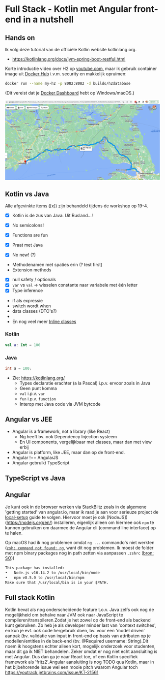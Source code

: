 # Full Stack - Kotlin met Angular front-end in a nutshell

## Hands on
Ik volg deze tutorial van de officiële Kotlin website kotlinlang.org.

- https://kotlinlang.org/docs/jvm-spring-boot-restful.html

Korte introductie video over H2 op [youtube.com](https://www.youtube.com/watch?v=6wUQagjtJ4c), maar ik gebruik container image uit [Docker Hub](https://hub.docker.com/r/buildo/h2database) i.v.m. security en makkelijk opruimen:

```bash
docker run --name my-h2 -p 8082:8082 -d buildo/h2database
```

(Dit vereist dat je [Docker Dashboard](https://docs.docker.com/desktop/windows/install/) hebt op Windows/macOS.)

![Kotlin Island Google maps](kotlin-island-google-maps.png)
## Kotlin vs Java

Alle afgevinkte items ([x]) zijn behandeld tijdens de workshop op 19-4.

- [x] Kotlin is de zus van Java. Uit Rusland...!

- [x] No semicolons!
- [x] Functions are fun
- [x] Praat met Java
- [x] No new! (?)
- Methodenamen met spaties erin (? test first)
- Extension methods
- [x] null safety / optionals 
- [x] `var` vs `val` -> wisselen constante naar variabele met één letter
- [x] Type inference
- if als expressie
- switch wordt when
- data classes (DTO's?)
- 
- En nog veel meer
[Inline classes](https://typealias.com/guides/introduction-to-inline-classes/)

### Kotlin
```kotlin
val a: Int = 100
```

### Java

```Java
int a = 100;
```

- Zie: <https://kotlinlang.org/>
  - Types declaratie erachter (a la Pascal) i.p.v. ervoor zoals in Java
  - Geen punt komma
  - `val` i.p.v. `var`
  - `fun` i.p.v. `function`
  - Interop met Java code via JVM bytcode


## Angular vs JEE

- Angular is a framework, not a library (like React)
  - Ng heeft bv. ook Dependency Injection systeem
  - En UI components, vergelijkbaar met classes, maar dan met view erbij
- Angular is platform, like JEE, maar dan op de front-end.
- Angular !== AngularJS
- Angular gebruikt TypeScript

## TypeScript vs Java




## Angular

Je kunt ook in de browser werken via StackBlitz zoals in de algemene 'getting started' van angular.io, maar ik raad je aan voor serieuze project de [local-setup](https://angular.io/guide/setup-local) guide te volgen. Hiervoor moet je ook [NodeJS])(https://nodejs.org/en/) installeren, eigenlijk alleen om hiermee ook `npm` te kunnen gebruiken om daarmee de Angular cli (command line interface) op te halen.

Op macOS had ik nog problemen omdat `ng ...` commando's niet werkten ([`zsh: command not found: ng`](https://stackoverflow.com/questions/37227794/ng-command-not-found-while-creating-new-project-using-angular-cli), want 
dit nog problemen. Ik moest de folder met npm binary packages nog in path zetten via aanpassen `.zshrc` ([bron: SO](https://stackoverflow.com/questions/12743928/command-not-found-after-npm-install-in-zsh)))

```
This package has installed:
•	Node.js v16.14.2 to /usr/local/bin/node
•	npm v8.5.0 to /usr/local/bin/npm
Make sure that /usr/local/bin is in your $PATH.
```


## Full stack Kotlin
Kotlin bevat als nog onderscheidende feature t.o.v. Java zelfs ook nog de mogelijkheid om behalve naar JVM ook naar JavaScript te compileren/transpileren.Zodat je het zowel op de front-end als backend kunt gebruiken. Zo heb je als developer minder last van 'context switches', en kun je evt. ook code hergebruik doen, bv. voor een 'model driven' aanpak (bv. validatie van input in front-end op basis van attributen op je modellen/entities in de back-end (bv. @Required username: String).Dit noem ik hoogstens echter alleen kort, mogelijk onderzoek voor studenten, maar dit ga ik NIET behandelen. Zeker omdat er nog niet echt aansluiting is met Angular. Dus dan ga je naar React toe, of een Kotlin specifiek framework als 'fritz2'.Angular aansluiting is nog TODO qua Kotlin, maar in het bijbehorende issue wel een mooie pitch waarom Angular toch <https://youtrack.jetbrains.com/issue/KT-21561>